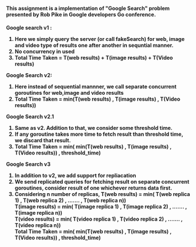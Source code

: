 <h4>This assignment is a implementation of "Google Search" problem presented by Rob Pike in Google developers Go conference.<h4>

Google search v1 :
1. Here we simply query the server (or call fakeSearch) for web, image and video type of results one after another in sequntial manner.
2. No concurrency in used
3. Total Time Taken = T(web results) + T(image results) + T(Video results)

Google Search v2:
1. Here instead of sequential mannner, we call separate concurrent goroutines for web,image and video results
2. Total Time Taken = min(T(web results) , T(image results) , T(Video results))

Google Search v2.1
1. Same as v2. Addition to that, we consider some threshold time.
2. If any goroutine takes more time to fetch result than threshold time, we discard that result.
3. Total Time Taken = min( min(T(web results) , T(image results) , T(Video results)) , threshold_time)

Google Search v3
1. In addition to v2, we add support for repliacation
2. We send replicated queries for fetching result on separate concurrent goroutines, consider result of one whichever returns data first.
3. Considering n number of replicas,
 T(web results) = min( T(web replica 1) , T(web replica 2) , ....... , T(web replica n)) <br>
 T(image results) = min( T(image replica 1) , T(image replica 2) , ....... , T(image replica n)) <br>
 T(video results) = min( T(video replica 1) , T(video replica 2) , ....... , T(video replica n)) <br>
 Total Time Taken = min( min(T(web results) , T(image results) , T(Video results)) , threshold_time) <br>
